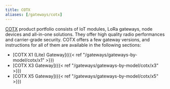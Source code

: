 ```yaml
---
title: COTX
aliases: [/gateways/cotx]
---
```


[COTX](https://www.cotxnetworks.com/) product portfolio consists of IoT modules, LoRa gateways, node devices and all-in-one solutions. They offer high quality radio performances and carrier-grade security. COTX offers a few gateway versions, and instructions for all of them are available in the following sections:

- [COTX X1 (Lite) Gateway]({{< ref "/gateways/gateways-by-model/cotx/x1" >}})
- [COTX X3 Gateway]({{< ref "/gateways/gateways-by-model/cotx/x3" >}})
- [COTX X5 Gateway]({{< ref "/gateways/gateways-by-model/cotx/x5" >}})
